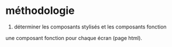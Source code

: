 # méthodologie

1. déterminer les composants stylisés et les composants fonction

une composant fonction pour chaque écran (page html).

